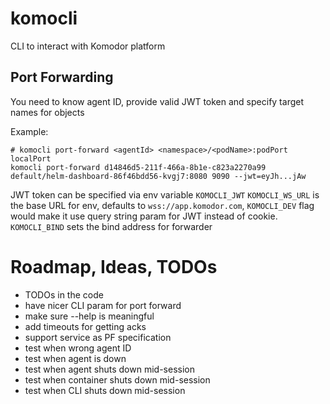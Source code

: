 # komocli
CLI to interact with Komodor platform

## Port Forwarding 

You need to know agent ID, provide valid JWT token and specify target names for objects

Example:
```shell
# komocli port-forward <agentId> <namespace>/<podName>:podPort localPort
komocli port-forward d14846d5-211f-466a-8b1e-c823a2270a99 default/helm-dashboard-86f46bdd56-kvgj7:8080 9090 --jwt=eyJh...jAw
```

JWT token can be specified via env variable `KOMOCLI_JWT`
`KOMOCLI_WS_URL` is the base URL for env, defaults to `wss://app.komodor.com`, `KOMOCLI_DEV` flag would make it use query string param for JWT instead of cookie.
`KOMOCLI_BIND` sets the bind address for forwarder

# Roadmap, Ideas, TODOs

- TODOs in the code
- have nicer CLI param for port forward
- make sure --help is meaningful
- add timeouts for getting acks
- support service as PF specification
- test when wrong agent ID
- test when agent is down
- test when agent shuts down mid-session
- test when container shuts down mid-session
- test when CLI shuts down mid-session